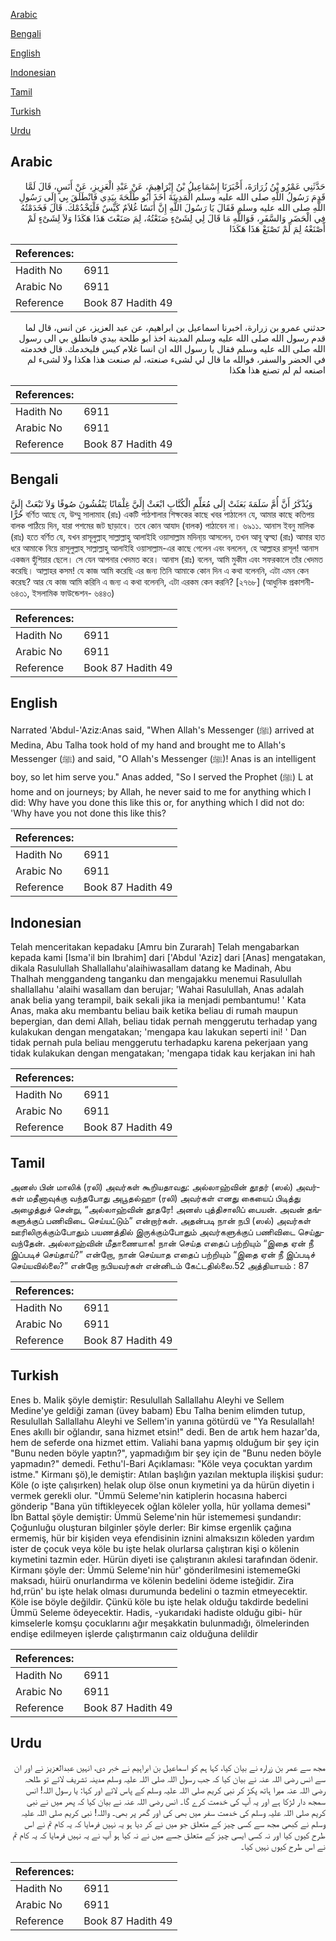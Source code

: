 [Arabic](#arabic)

[Bengali](#bengali)

[English](#english)

[Indonesian](#indonesian)

[Tamil](#tamil)

[Turkish](#turkish)

[Urdu](#urdu)

## Arabic


<div dir="rtl" lang="ar" style={{fontSize:'larger',backgroundColor:'#f8f9fa',padding:20}}>
حَدَّثَنِي عَمْرُو بْنُ زُرَارَةَ، أَخْبَرَنَا إِسْمَاعِيلُ بْنُ إِبْرَاهِيمَ، عَنْ عَبْدِ الْعَزِيزِ، عَنْ أَنَسٍ، قَالَ لَمَّا قَدِمَ رَسُولُ اللَّهِ صلى الله عليه وسلم الْمَدِينَةَ أَخَذَ أَبُو طَلْحَةَ بِيَدِي فَانْطَلَقَ بِي إِلَى رَسُولِ اللَّهِ صلى الله عليه وسلم فَقَالَ يَا رَسُولَ اللَّهِ إِنَّ أَنَسًا غُلاَمٌ كَيِّسٌ فَلْيَخْدُمْكَ‏.‏ قَالَ فَخَدَمْتُهُ فِي الْحَضَرِ وَالسَّفَرِ، فَوَاللَّهِ مَا قَالَ لِي لِشَىْءٍ صَنَعْتُهُ، لِمَ صَنَعْتَ هَذَا هَكَذَا وَلاَ لِشَىْءٍ لَمْ أَصْنَعْهُ لِمَ لَمْ تَصْنَعْ هَذَا هَكَذَا
</div>
<div style={{backgroundColor:'#f8f9fa',padding:20, marginBottom: 10}}><table> <thead> <tr> <th>References:</th> <th></th> </tr> </thead> <tbody><tr><td>Hadith No</td><td>6911</td></tr><tr><td>Arabic No</td><td>6911</td></tr><tr><td>Reference</td><td>Book 87 Hadith 49</td></tr></tbody></table></div>


<div dir="rtl" lang="ar" style={{fontSize:'larger',backgroundColor:'#f8f9fa',padding:20}}>
حدثني عمرو بن زرارة، اخبرنا اسماعيل بن ابراهيم، عن عبد العزيز، عن انس، قال لما قدم رسول الله صلى الله عليه وسلم المدينة اخذ ابو طلحة بيدي فانطلق بي الى رسول الله صلى الله عليه وسلم فقال يا رسول الله ان انسا غلام كيس فليخدمك. قال فخدمته في الحضر والسفر، فوالله ما قال لي لشىء صنعته، لم صنعت هذا هكذا ولا لشىء لم اصنعه لم لم تصنع هذا هكذا
</div>
<div style={{backgroundColor:'#f8f9fa',padding:20, marginBottom: 10}}><table> <thead> <tr> <th>References:</th> <th></th> </tr> </thead> <tbody><tr><td>Hadith No</td><td>6911</td></tr><tr><td>Arabic No</td><td>6911</td></tr><tr><td>Reference</td><td>Book 87 Hadith 49</td></tr></tbody></table></div>

## Bengali


<div dir="ltr" lang="bn" style={{fontSize:'larger',backgroundColor:'#f8f9fa',padding:20}}>
وَيُذْكَرُ أَنَّ أُمَّ سَلَمَةَ بَعَثَتْ إِلَى مُعَلِّمِ الْكُتَّابِ ابْعَثْ إِلَيَّ غِلْمَانًا يَنْفُشُونَ صُوفًا وَلاَ تَبْعَثْ إِلَيَّ حُرًّا বর্ণিত আছে যে, উম্মু সালামাহ (রাঃ) একটি পাঠশালার শিক্ষকের কাছে খবর পাঠালেন যে, আমার কাছে কতিপয় বালক পাঠিয়ে দিন, যারা পশমের জট ছাড়াবে। তবে কোন আযাদ (বালক) পাঠাবেন না। ৬৯১১. আনাস ইবনু মালিক (রাঃ) হতে বর্ণিত যে, যখন রাসূলুল্লাহ্ সাল্লাল্লাহু আলাইহি ওয়াসাল্লাম মদিনা্য় আসলেন, তখন আবূ ত্বল্হা (রাঃ) আমার হাত ধরে আমাকে নিয়ে রাসূলুল্লাহ্ সাল্লাল্লাহু আলাইহি ওয়াসাল্লাম-এর কাছে গেলেন এবং বললেন, হে আল্লাহর রাসূল! আনাস একজন হুঁশিয়ার ছেলে। সে যেন আপনার খেদমত করে। আনাস (রাঃ) বলেন, আমি মুকীম এবং সফরকালে তাঁর খেদমত করেছি। আল্লাহর কসম! যে কাজ আমি করেছি এর জন্য তিনি আমাকে কোন দিন এ কথা বলেননি, এটা এমন কেন করেছ? আর যে কাজ আমি করিনি এ জন্য এ কথা বলেননি, এটা এরকম কেন করনি? [২৭৬৮] (আধুনিক প্রকাশনী- ৬৪৩১, ইসলামিক ফাউন্ডেশন- ৬৪৪৩)
</div>
<div style={{backgroundColor:'#f8f9fa',padding:20, marginBottom: 10}}><table> <thead> <tr> <th>References:</th> <th></th> </tr> </thead> <tbody><tr><td>Hadith No</td><td>6911</td></tr><tr><td>Arabic No</td><td>6911</td></tr><tr><td>Reference</td><td>Book 87 Hadith 49</td></tr></tbody></table></div>

## English


<div dir="ltr" lang="en" style={{fontSize:'larger',backgroundColor:'#f8f9fa',padding:20}}>
Narrated 'Abdul-'Aziz:Anas said, "When Allah's Messenger (ﷺ) arrived at Medina, Abu Talha took hold of my hand and brought me to Allah's Messenger (ﷺ) and said, "O Allah's Messenger (ﷺ)! Anas is an intelligent boy, so let him serve you." Anas added, "So I served the Prophet (ﷺ) L at home and on journeys; by Allah, he never said to me for anything which I did: Why have you done this like this or, for anything which I did not do: 'Why have you not done this like this?
</div>
<div style={{backgroundColor:'#f8f9fa',padding:20, marginBottom: 10}}><table> <thead> <tr> <th>References:</th> <th></th> </tr> </thead> <tbody><tr><td>Hadith No</td><td>6911</td></tr><tr><td>Arabic No</td><td>6911</td></tr><tr><td>Reference</td><td>Book 87 Hadith 49</td></tr></tbody></table></div>

## Indonesian


<div dir="ltr" lang="id" style={{fontSize:'larger',backgroundColor:'#f8f9fa',padding:20}}>
Telah menceritakan kepadaku [Amru bin Zurarah] Telah mengabarkan kepada kami [Isma'il bin Ibrahim] dari ['Abdul 'Aziz] dari [Anas] mengatakan, dikala Rasulullah Shallallahu'alaihiwasallam datang ke Madinah, Abu Thalhah menggandeng tanganku dan mengajakku menemui Rasulullah shallallahu 'alaihi wasallam dan berujar; 'Wahai Rasulullah, Anas adalah anak belia yang terampil, baik sekali jika ia menjadi pembantumu! ' Kata Anas, maka aku membantu beliau baik ketika beliau di rumah maupun bepergian, dan demi Allah, beliau tidak pernah menggerutu terhadap yang kulakukan dengan mengatakan; 'mengapa kau lakukan seperti ini! ' Dan tidak pernah pula beliau menggerutu terhadapku karena pekerjaan yang tidak kulakukan dengan mengatakan; 'mengapa tidak kau kerjakan ini hah
</div>
<div style={{backgroundColor:'#f8f9fa',padding:20, marginBottom: 10}}><table> <thead> <tr> <th>References:</th> <th></th> </tr> </thead> <tbody><tr><td>Hadith No</td><td>6911</td></tr><tr><td>Arabic No</td><td>6911</td></tr><tr><td>Reference</td><td>Book 87 Hadith 49</td></tr></tbody></table></div>

## Tamil


<div dir="ltr" lang="ta" style={{fontSize:'larger',backgroundColor:'#f8f9fa',padding:20}}>
அனஸ் பின் மாலிக் (ரலி) அவர்கள் கூறியதாவது: அல்லாஹ்வின் தூதர் (ஸல்) அவர்கள் மதீனாவுக்கு வந்தபோது அபூதல்ஹா (ரலி) அவர்கள் எனது கையைப் பிடித்து அழைத்துச் சென்று, “அல்லாஹ்வின் தூதரே! அனஸ் புத்திசாலிப் பையன். அவன் தங்களுக்குப் பணிவிடை செய்யட்டும்” என்றார்கள். அதன்படி நான் நபி (ஸல்) அவர்கள் ஊரிலிருக்கும்போதும் பயணத்தில் இருக்கும்போதும் அவர்களுக்குப் பணிவிடை செய்துவந்தேன். அல்லாஹ்வின் மீதாணையாக! நான் செய்த எதைப் பற்றியும் “இதை ஏன் நீ இப்படிச் செய்தாய்?” என்றோ, நான் செய்யாத எதைப் பற்றியும் “இதை ஏன் நீ இப்படிச் செய்யவில்லை?” என்றோ நபியவர்கள் என்னிடம் கேட்டதில்லை.52 அத்தியாயம் : 87
</div>
<div style={{backgroundColor:'#f8f9fa',padding:20, marginBottom: 10}}><table> <thead> <tr> <th>References:</th> <th></th> </tr> </thead> <tbody><tr><td>Hadith No</td><td>6911</td></tr><tr><td>Arabic No</td><td>6911</td></tr><tr><td>Reference</td><td>Book 87 Hadith 49</td></tr></tbody></table></div>

## Turkish


<div dir="ltr" lang="tr" style={{fontSize:'larger',backgroundColor:'#f8f9fa',padding:20}}>
Enes b. Malik şöyle demiştir: Resulullah Sallallahu Aleyhi ve Sellem Medine'ye geldiği zaman (üvey babam) Ebu Talha benim elimden tutup, Resulullah Sallallahu Aleyhi ve Sellem'in yanına götürdü ve "Ya Resulallah! Enes akıllı bir oğlandır, sana hizmet etsin!" dedi. Ben de artık hem hazar'da, hem de seferde ona hizmet ettim. Valiahi bana yapmış olduğum bir şey için "Bunu neden böyle yaptın?", yapmadığım bir şey için de "Bunu neden böyle yapmadın?" demedi. Fethu'l-Bari Açıklaması: "Köle veya çocuktan yardım istme." Kirmanı şö),le demiştir: Atılan başlığın yazılan mektupla ilişkisi şudur: Köle (o işte çalışırken) helak olup ölse onun kıymetini ya da hürün diyetin i vermek gerekli olur. "Ümmü Seleme'nin katiplerin hocasına haberci gönderip "Bana yün tiftikleyecek oğlan köleler yolla, hür yollama demesi" İbn Battal şöyle demiştir: Ümmü Seleme'nin hür istememesi şundandır: Çoğunluğu oluşturan bilginler şöyle derler: Bir kimse ergenlik çağına ermemiş, hür bir kişiden veya efendisinin iznini almaksızın köleden yardım ister de çocuk veya köle bu işte helak olurlarsa çalıştıran kişi o kölenin kıymetini tazmin eder. Hürün diyeti ise çalıştıranın akılesi tarafından ödenir. Kirmanı şöyle der: Ümmü Seleme'nin hür' gönderilmesini istememeGki maksadı, hüirü onurlandırma ve kölenin bedelini ödeme isteğidir. Zira hd,rrün' bu işte helak olması durumunda bedelini o tazmin etmeyecektir. Köle ise böyle değildir. Çünkü köle bu işte helak olduğu takdirde bedelini Ümmü Seleme ödeyecektir. Hadis, -yukarıdaki hadiste olduğu gibi- hür kimselerle komşu çocuklarını ağır meşakkatin bulunmadığı, ölmelerinden endişe edilmeyen işlerde çalıştırmanın caiz olduğuna delildir
</div>
<div style={{backgroundColor:'#f8f9fa',padding:20, marginBottom: 10}}><table> <thead> <tr> <th>References:</th> <th></th> </tr> </thead> <tbody><tr><td>Hadith No</td><td>6911</td></tr><tr><td>Arabic No</td><td>6911</td></tr><tr><td>Reference</td><td>Book 87 Hadith 49</td></tr></tbody></table></div>

## Urdu


<div dir="rtl" lang="ur" style={{fontSize:'larger',backgroundColor:'#f8f9fa',padding:20}}>
مجھ سے عمر بن زرارہ نے بیان کیا، کہا ہم کو اسماعیل بن ابراہیم نے خبر دی، انہیں عبدالعزیز نے اور ان سے انس رضی اللہ عنہ نے بیان کیا کہ جب رسول اللہ صلی اللہ علیہ وسلم مدینہ تشریف لائے تو طلحہ رضی اللہ عنہ میرا ہاتھ پکڑ کر نبی کریم صلی اللہ علیہ وسلم کے پاس لائے اور کہا: یا رسول اللہ! انس سمجھ دار لڑکا ہے اور یہ آپ کی خدمت کرے گا۔ انس رضی اللہ عنہ نے بیان کیا کہ پھر میں نے نبی کریم صلی اللہ علیہ وسلم کی خدمت سفر میں بھی کی اور گھر پر بھی۔ واللہ! نبی کریم صلی اللہ علیہ وسلم نے کبھی مجھ سے کسی چیز کے متعلق جو میں نے کر دیا ہو یہ نہیں فرمایا کہ یہ کام تم نے اس طرح کیوں کیا اور نہ کسی ایسی چیز کے متعلق جسے میں نے نہ کیا ہو آپ نے یہ نہیں فرمایا کہ یہ کام تم نے اس طرح کیوں نہیں کیا۔
</div>
<div style={{backgroundColor:'#f8f9fa',padding:20, marginBottom: 10}}><table> <thead> <tr> <th>References:</th> <th></th> </tr> </thead> <tbody><tr><td>Hadith No</td><td>6911</td></tr><tr><td>Arabic No</td><td>6911</td></tr><tr><td>Reference</td><td>Book 87 Hadith 49</td></tr></tbody></table></div>